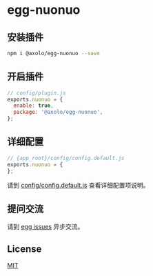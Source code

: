 # egg-nuonuo

## 安装插件

```bash
npm i @axolo/egg-nuonuo --save
```

## 开启插件

```js
// config/plugin.js
exports.nuonuo = {
  enable: true,
  package: '@axolo/egg-nuonuo',
};
```

## 详细配置

```js
// {app_root}/config/config.default.js
exports.nuonuo = {
};
```

请到 [config/config.default.js](config/config.default.js) 查看详细配置项说明。

## 提问交流

请到 [egg issues](https://github.com/axolo/egg-nuonuo/issues) 异步交流。

## License

[MIT](LICENSE)
